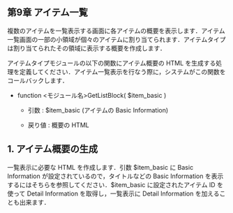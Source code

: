  <body>

 <div id="page">

 <div xmlns="http://www.w3.org/1999/xhtml" class="navheader">

 </div>

 <div xmlns="http://www.w3.org/1999/xhtml" class="chapter" lang="ja" id="list" xml:lang="ja">

 <div xmlns="" class="titlepage">

 <div>

 <div>

 <h2 xmlns="http://www.w3.org/1999/xhtml" class="title"><a id="list"></a>第9章 アイテム一覧</h2>

 </div>

 </div>

 </div>

 <p>複数のアイテムを一覧表示する画面に各アイテムの概要を表示します．アイテム一覧画面の一部の小領域が個々のアイテムに割り当てられます．アイテムタイプは割り当てられたその領域に表示する概要を作成します．</p>

 <p>アイテムタイプモジュールの以下の関数にアイテム概要の HTML を生成する処理を定義してください．アイテム一覧表示を行なう際に，システムがこの関数をコールバックします．</p>

 <div class="itemizedlist">

 <ul type="disc">

 <li>

 <p>function &lt;モジュール名&gt;GetListBlock( $item_basic )</p>

 <div class="itemizedlist">

 <ul type="circle">

 <li>

 <p>引数 : $item_basic (アイテムの Basic Information)</p>

 </li>

 <li>

 <p>戻り値 : 概要の HTML</p>

 </li>

 </ul>

 </div>

 </li>

 </ul>

 </div>

 <div class="section" lang="ja" xml:lang="ja">

 <div xmlns="" class="titlepage">

 <div>

 <div>

 <h2 xmlns="http://www.w3.org/1999/xhtml" class="title" style="clear: both"><a id="list.summary"></a>1. アイテム概要の生成</h2>

 </div>

 </div>

 </div>

 <p>一覧表示に必要な HTML を作成します．引数 $item_basic に Basic Information が設定されているので，タイトルなどの Basic Information を表示するにはそちらを参照してください．$item_basic に設定されたアイテム ID を使って Detail Information を取得し，一覧表示に Detail Information を加えることも出来ます．</p>

 </div>

 </div>

 <div xmlns="http://www.w3.org/1999/xhtml" class="navfooter">



 </div>

 </div>

 </body>


